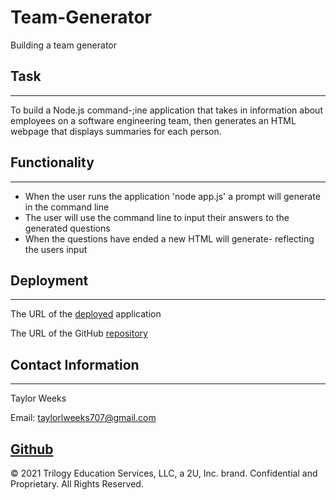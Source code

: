 # Team-Generator
Building a team generator

## Task
---
To build a Node.js command-;ine application that takes in information about employees on a software engineering team, then generates an HTML webpage that displays summaries for each person.
## Functionality
---
- When the user runs the application 'node app.js' a prompt will generate in the command line
- The user will use the command line to input their answers to the generated questions
- When the questions have ended a new HTML will generate- reflecting the users input

## Deployment
---
The URL of the [deployed](https://tweeks07.github.io/Team-Generator/) application

The URL of the GitHub [repository](https://github.com/tweeks07/Team-Generator)

## Contact Information
---
Taylor Weeks

Email: taylorlweeks707@gmail.com

[Github](https://github.com/tweeks07)
---
© 2021 Trilogy Education Services, LLC, a 2U, Inc. brand. Confidential and Proprietary. All Rights Reserved.
